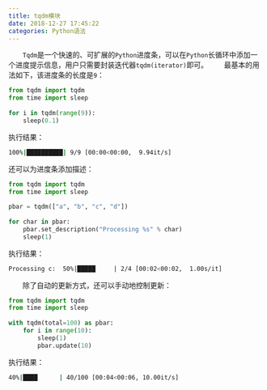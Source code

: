 ```yaml
---
title: tqdm模块
date: 2018-12-27 17:45:22
categories: Python语法
---
```

&emsp;&emsp;`Tqdm`是一个快速的、可扩展的`Python`进度条，可以在`Python`长循环中添加一个进度提示信息，用户只需要封装迭代器`tqdm(iterator)`即可。
&emsp;&emsp;最基本的用法如下，该进度条的长度是`9`：

``` python
from tqdm import tqdm
from time import sleep
​
for i in tqdm(range(9)):
    sleep(0.1)
```

执行结果：

``` bash
100%|██████████| 9/9 [00:00<00:00,  9.94it/s]
```

还可以为进度条添加描述：

``` python
from tqdm import tqdm
from time import sleep
​
pbar = tqdm(["a", "b", "c", "d"])
​
for char in pbar:
    pbar.set_description("Processing %s" % char)
    sleep(1)
```

执行结果：

``` bash
Processing c:  50%|█████     | 2/4 [00:02<00:02,  1.00s/it]
```

&emsp;&emsp;除了自动的更新方式，还可以手动地控制更新：

``` python
from tqdm import tqdm
from time import sleep
​
with tqdm(total=100) as pbar:
    for i in range(10):
        sleep(1)
        pbar.update(10)
```

执行结果：

``` bash
40%|████      | 40/100 [00:04<00:06, 10.00it/s]
```